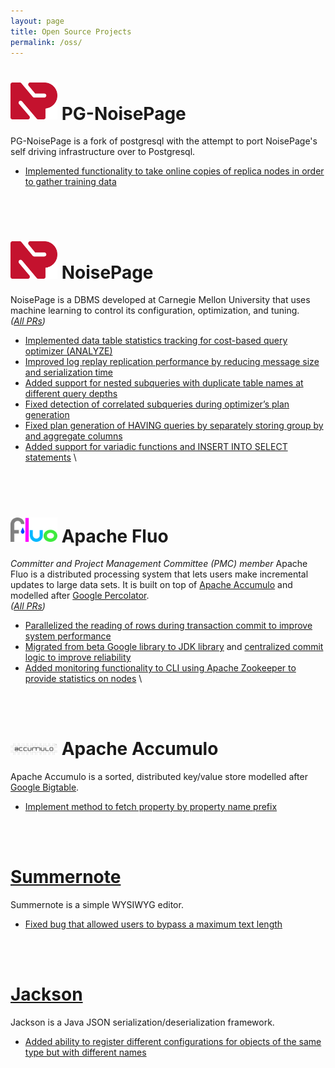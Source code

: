 ```yaml
---
layout: page
title: Open Source Projects
permalink: /oss/
---
```


# [<img src="/assets/img/noisepage-icon.svg" width="75"/>](https://github.com/cmu-db/postgres) PG-NoisePage
PG-NoisePage is a fork of postgresql with the attempt to port NoisePage's self driving infrastructure over to Postgresql.
- [Implemented functionality to take online copies of replica nodes in order to gather training data](https://github.com/cmu-db/postgres/pull/19)
<br/>
<br/>

# [<img src="/assets/img/noisepage-icon.svg" width="75"/>](https://noise.page/) NoisePage
NoisePage is a DBMS developed at Carnegie Mellon University that uses machine learning to control its configuration, optimization, and tuning. \
*([All PRs](https://github.com/cmu-db/noisepage/pulls?q=is%3Apr+is%3Aclosed+author%3Ajkosh44))*
- [Implemented data table statistics tracking for cost-based query optimizer (ANALYZE)](https://github.com/cmu-db/noisepage/pull/1450)
- [Improved log replay replication performance by reducing message size and serialization time](https://github.com/cmu-db/noisepage/pull/1572)
- [Added support for nested subqueries with duplicate table names at different query depths](https://github.com/cmu-db/noisepage/pull/1619)
- [Fixed detection of correlated subqueries during optimizer’s plan generation](https://github.com/cmu-db/noisepage/pull/1405)
- [Fixed plan generation of HAVING queries by separately storing group by and aggregate columns](https://github.com/cmu-db/noisepage/pull/1310)
- [Added support for variadic functions and INSERT INTO SELECT statements](https://github.com/cmu-db/noisepage/pull/1139) \
<br/>
<br/>

# [<img src="/assets/img/fluo-logo.png" width="75"/>](https://fluo.apache.org/) Apache Fluo
*Committer and Project Management Committee (PMC) member*
Apache Fluo is a distributed processing system that lets users make incremental updates to large data sets. It is built on top of [Apache Accumulo](https://accumulo.apache.org/) and modelled after [Google Percolator](https://research.google/pubs/pub36726/). \
*([All PRs](https://github.com/apache/fluo/pulls?q=is%3Apr+is%3Aclosed+author%3Ajkosh44))*
- [Parallelized the reading of rows during transaction commit to improve system performance](https://github.com/apache/fluo/pull/1080)
- [Migrated from beta Google library to JDK library](https://github.com/apache/fluo/pull/975) and [centralized commit logic to improve reliability](https://github.com/apache/fluo/pull/1001)
- [Added monitoring functionality to CLI using Apache Zookeeper to provide statistics on nodes](https://github.com/apache/fluo/pull/1087) \
<br/>
<br/>

# [<img src="/assets/img/accumulo-logo.png" width="75"/>](https://accumulo.apache.org/) Apache Accumulo
Apache Accumulo is a sorted, distributed key/value store modelled after [Google Bigtable](https://research.google/pubs/pub27898/).
- [Implement method to fetch property by property name prefix](https://github.com/apache/accumulo/pull/1701)
<br/>
<br/>

# [Summernote](https://summernote.org/)
Summernote is a simple WYSIWYG editor.
- [Fixed bug that allowed users to bypass a maximum text length](https://github.com/summernote/summernote/pull/2865)
<br/>
<br/>

# [Jackson](https://github.com/FasterXML/jackson)
Jackson is a Java JSON serialization/deserialization framework.
- [Added ability to register different configurations for objects of the same type but with different names](https://github.com/FasterXML/jackson-databind/pull/2523)